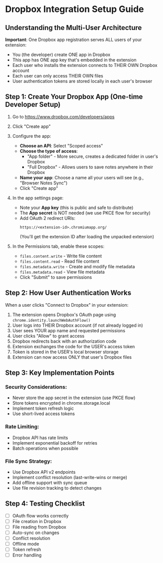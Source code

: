 # Dropbox Integration Setup Guide

## Understanding the Multi-User Architecture

**Important**: One Dropbox app registration serves ALL users of your extension:
- You (the developer) create ONE app in Dropbox
- This app has ONE app key that's embedded in the extension
- Each user who installs the extension connects to THEIR OWN Dropbox account
- Each user can only access THEIR OWN files
- User authentication tokens are stored locally in each user's browser

## Step 1: Create Your Dropbox App (One-time Developer Setup)

1. Go to https://www.dropbox.com/developers/apps
2. Click "Create app"
3. Configure the app:
   - **Choose an API**: Select "Scoped access"
   - **Choose the type of access**: 
     - "App folder" - More secure, creates a dedicated folder in user's Dropbox
     - "Full Dropbox" - Allows users to save notes anywhere in their Dropbox
   - **Name your app**: Choose a name all your users will see (e.g., "Browser Notes Sync")
   - Click "Create app"

4. In the app settings page:
   - Note your **App key** (this is public and safe to distribute)
   - The **App secret** is NOT needed (we use PKCE flow for security)
   - Add OAuth 2 redirect URIs:
     ```
     https://<extension-id>.chromiumapp.org/
     ```
     (You'll get the extension ID after loading the unpacked extension)

5. In the Permissions tab, enable these scopes:
   - `files.content.write` - Write file content
   - `files.content.read` - Read file content
   - `files.metadata.write` - Create and modify file metadata
   - `files.metadata.read` - View file metadata
   - Click "Submit" to save permissions

## Step 2: How User Authentication Works

When a user clicks "Connect to Dropbox" in your extension:

1. The extension opens Dropbox's OAuth page using `chrome.identity.launchWebAuthFlow()`
2. User logs into THEIR Dropbox account (if not already logged in)
3. User sees YOUR app name and requested permissions
4. User clicks "Allow" to grant access
5. Dropbox redirects back with an authorization code
6. Extension exchanges the code for the USER's access token
7. Token is stored in the USER's local browser storage
8. Extension can now access ONLY that user's Dropbox files

## Step 3: Key Implementation Points

### Security Considerations:
- Never store the app secret in the extension (use PKCE flow)
- Store tokens encrypted in chrome.storage.local
- Implement token refresh logic
- Use short-lived access tokens

### Rate Limiting:
- Dropbox API has rate limits
- Implement exponential backoff for retries
- Batch operations when possible

### File Sync Strategy:
- Use Dropbox API v2 endpoints
- Implement conflict resolution (last-write-wins or merge)
- Add offline support with sync queue
- Use file revision tracking to detect changes

## Step 4: Testing Checklist

- [ ] OAuth flow works correctly
- [ ] File creation in Dropbox
- [ ] File reading from Dropbox
- [ ] Auto-sync on changes
- [ ] Conflict resolution
- [ ] Offline mode
- [ ] Token refresh
- [ ] Error handling